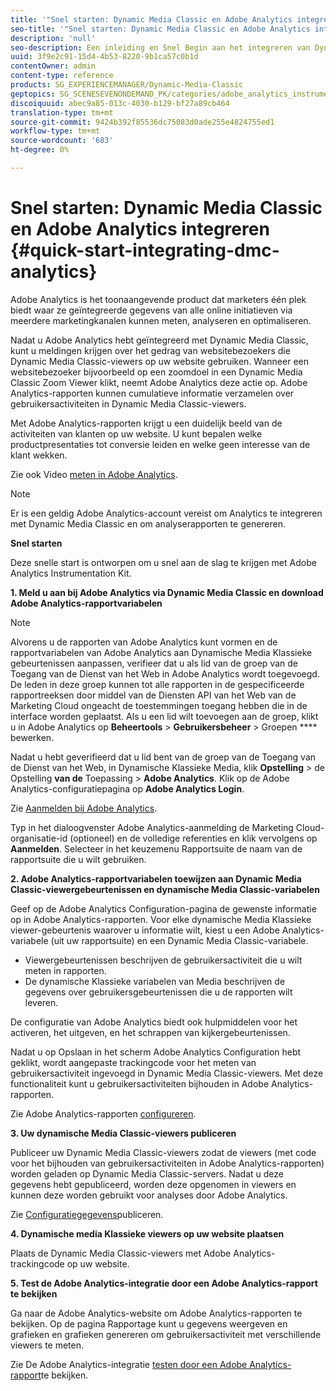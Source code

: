 ```yaml
---
title: '"Snel starten: Dynamic Media Classic en Adobe Analytics integreren "'
seo-title: '"Snel starten: Dynamic Media Classic en Adobe Analytics integreren "'
description: 'null'
seo-description: Een inleiding en Snel Begin aan het integreren van Dynamic Media Classic en Adobe Analytic om u te helpen snel aan de slag te gaan.
uuid: 3f9e2c91-15d4-4b53-8220-9b1ca57c0b1d
contentOwner: admin
content-type: reference
products: SG_EXPERIENCEMANAGER/Dynamic-Media-Classic
geptopics: SG_SCENESEVENONDEMAND_PK/categories/adobe_analytics_instrumentation_kit
discoiquuid: abec9a85-013c-4030-b129-bf27a89cb464
translation-type: tm+mt
source-git-commit: 9424b392f85536dc75083d0ade255e4824755ed1
workflow-type: tm+mt
source-wordcount: '683'
ht-degree: 0%

---
```



# Snel starten: Dynamic Media Classic en Adobe Analytics integreren {#quick-start-integrating-dmc-analytics}

Adobe Analytics is het toonaangevende product dat marketers één plek biedt waar ze geïntegreerde gegevens van alle online initiatieven via meerdere marketingkanalen kunnen meten, analyseren en optimaliseren.

Nadat u Adobe Analytics hebt geïntegreerd met Dynamic Media Classic, kunt u meldingen krijgen over het gedrag van websitebezoekers die Dynamic Media Classic-viewers op uw website gebruiken. Wanneer een websitebezoeker bijvoorbeeld op een zoomdoel in een Dynamic Media Classic Zoom Viewer klikt, neemt Adobe Analytics deze actie op. Adobe Analytics-rapporten kunnen cumulatieve informatie verzamelen over gebruikersactiviteiten in Dynamic Media Classic-viewers.

Met Adobe Analytics-rapporten krijgt u een duidelijk beeld van de activiteiten van klanten op uw website. U kunt bepalen welke productpresentaties tot conversie leiden en welke geen interesse van de klant wekken.

Zie ook Video [meten in Adobe Analytics](https://docs.adobe.com/content/help/en/media-analytics/using/media-overview.html).

>[!NOTE]
>
>Er is een geldig Adobe Analytics-account vereist om Analytics te integreren met Dynamic Media Classic en om analyserapporten te genereren.

**Snel starten**

Deze snelle start is ontworpen om u snel aan de slag te krijgen met Adobe Analytics Instrumentation Kit.

**1. Meld u aan bij Adobe Analytics via Dynamic Media Classic en download Adobe Analytics-rapportvariabelen**

>[!NOTE]
>
>Alvorens u de rapporten van Adobe Analytics kunt vormen en de rapportvariabelen van Adobe Analytics aan Dynamische Media Klassieke gebeurtenissen aanpassen, verifieer dat u als lid van de groep van de Toegang van de Dienst van het Web in Adobe Analytics wordt toegevoegd. De leden in deze groep kunnen tot alle rapporten in de gespecificeerde rapportreeksen door middel van de Diensten API van het Web van de Marketing Cloud ongeacht de toestemmingen toegang hebben die in de interface worden geplaatst. Als u een lid wilt toevoegen aan de groep, klikt u in Adobe Analytics op **Beheertools** > **Gebruikersbeheer** > Groepen **** bewerken.

Nadat u hebt geverifieerd dat u lid bent van de groep van de Toegang van de Dienst van het Web, in Dynamische Klassieke Media, klik **Opstelling** > de Opstelling **van de** Toepassing > **Adobe Analytics**. Klik op de Adobe Analytics-configuratiepagina op **Adobe Analytics Login**.

Zie [Aanmelden bij Adobe Analytics](log-analytics.md#log_in_to_adobe_analytics).

Typ in het dialoogvenster Adobe Analytics-aanmelding de Marketing Cloud-organisatie-id (optioneel) en de volledige referenties en klik vervolgens op **Aanmelden**. Selecteer in het keuzemenu Rapportsuite de naam van de rapportsuite die u wilt gebruiken.

**2. Adobe Analytics-rapportvariabelen toewijzen aan Dynamic Media Classic-viewergebeurtenissen en dynamische Media Classic-variabelen**

Geef op de Adobe Analytics Configuration-pagina de gewenste informatie op in Adobe Analytics-rapporten. Voor elke dynamische Media Klassieke viewer-gebeurtenis waarover u informatie wilt, kiest u een Adobe Analytics-variabele (uit uw rapportsuite) en een Dynamic Media Classic-variabele.

* Viewergebeurtenissen beschrijven de gebruikersactiviteit die u wilt meten in rapporten.
* De dynamische Klassieke variabelen van Media beschrijven de gegevens over gebruikersgebeurtenissen die u de rapporten wilt leveren.

De configuratie van Adobe Analytics biedt ook hulpmiddelen voor het activeren, het uitgeven, en het schrappen van kijkergebeurtenissen.

Nadat u op Opslaan in het scherm Adobe Analytics Configuration hebt geklikt, wordt aangepaste trackingcode voor het meten van gebruikersactiviteit ingevoegd in Dynamic Media Classic-viewers. Met deze functionaliteit kunt u gebruikersactiviteiten bijhouden in Adobe Analytics-rapporten.

Zie Adobe Analytics-rapporten [configureren](configuring-analytics-reports.md#configuring_adobe_analytics_reports).

**3. Uw dynamische Media Classic-viewers publiceren**

Publiceer uw Dynamic Media Classic-viewers zodat de viewers (met code voor het bijhouden van gebruikersactiviteiten in Adobe Analytics-rapporten) worden geladen op Dynamic Media Classic-servers. Nadat u deze gegevens hebt gepubliceerd, worden deze opgenomen in viewers en kunnen deze worden gebruikt voor analyses door Adobe Analytics.

Zie [Configuratiegegevens](publishing-analytics-configuration-information.md#publishing_adobe_analytics_configuration_information)publiceren.

**4. Dynamische media Klassieke viewers op uw website plaatsen**

Plaats de Dynamic Media Classic-viewers met Adobe Analytics-trackingcode op uw website.

**5. Test de Adobe Analytics-integratie door een Adobe Analytics-rapport te bekijken**

Ga naar de Adobe Analytics-website om Adobe Analytics-rapporten te bekijken. Op de pagina Rapportage kunt u gegevens weergeven en grafieken en grafieken genereren om gebruikersactiviteit met verschillende viewers te meten.

Zie De Adobe Analytics-integratie [testen door een Adobe Analytics-rapport](testing-integration-viewing-analytics-report.md#testing_the_integration_by_viewing_an_adobe_analytics_report)te bekijken.
